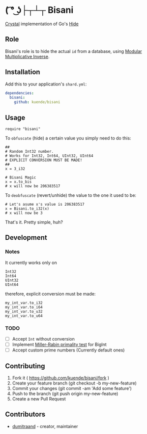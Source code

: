 # ( ͡° ͜ʖ├┬┴┬ Bisani

[Crystal](http://crystal-lang.org/) implementation of Go's [Hide](https://github.com/c2h5oh/hide)

## Role
Bisani's role is to hide the actual `id` from a database, using [Modular Multiplicative Inverse](https://en.wikipedia.org/wiki/Modular_multiplicative_inverse).

## Installation


Add this to your application's `shard.yml`:

```yaml
dependencies:
  bisani:
    github: kuende/bisani
```


## Usage


```crystal
require "bisani"
```

To `obfuscate` (hide) a certain value you simply need to do this:
```crystal
##
# Random Int32 number.
# Works for Int32, Int64, UInt32, UInt64
# EXPLICIT CONVERSION MUST BE MADE!
##
x = 3_i32

# Bisani Magic
x = x.to_bis
# x will now be 206383517
```

To `deobfuscate` (revert/unhide) the value to the one it used to be:
```crystal
# Let's asume x's value is 206383517
x = Bisani.to_i32(x)
# x will now be 3
```
That's it. Pretty simple, huh?
## Development

### Notes
It currently works only on
```crystal
Int32
Int64
UInt32
UInt64
```
therefore, explicit conversion must be made:
```crystal
my_int_var.to_i32
my_int_var.to_i64
my_int_var.to_u32
my_int_var.to_u64
```

### TODO
- [ ] Accept `Int` without conversion
- [ ] Implement [Miller-Rabin primality test](https://en.wikipedia.org/wiki/Miller%E2%80%93Rabin_primality_test) for BigInt
- [ ] Accept custom prime numbers (Currently default ones)

## Contributing

1. Fork it ( https://github.com/kuende/bisani/fork )
2. Create your feature branch (git checkout -b my-new-feature)
3. Commit your changes (git commit -am 'Add some feature')
4. Push to the branch (git push origin my-new-feature)
5. Create a new Pull Request

## Contributors

- [dumitraand](https://github.com/dumitraand)  - creator, maintainer
